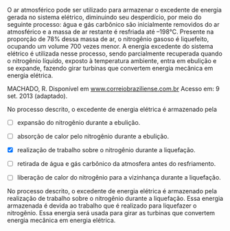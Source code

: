 

O ar atmosférico pode ser utilizado para armazenar o excedente de energia gerada no sistema elétrico, diminuindo seu desperdício, por meio do seguinte processo: água e gás carbônico são inicialmente removidos do ar atmosférico e a massa de ar restante é resfriada até –198°C. Presente na proporção de 78% dessa massa de ar, o nitrogênio gasoso é liquefeito, ocupando um volume 700 vezes menor. A energia excedente do sistema elétrico é utilizada nesse processo, sendo parcialmente recuperada quando o nitrogênio líquido, exposto à temperatura ambiente, entra em ebulição e se expande, fazendo girar turbinas que convertem energia mecânica em energia elétrica.

MACHADO, R. Disponível em www.correiobraziliense.com.br Acesso em: 9 set. 2013 (adaptado).

No processo descrito, o excedente de energia elétrica é armazenado pela



- [ ] expansão do nitrogênio durante a ebulição.
- [ ] absorção de calor pelo nitrogênio durante a ebulição.
- [x] realização de trabalho sobre o nitrogênio durante a liquefação.
- [ ] retirada de água e gás carbônico da atmosfera antes do resfriamento.
- [ ] liberação de calor do nitrogênio para a vizinhança durante a liquefação.


No processo descrito, o excedente de energia elétrica é armazenado pela realização de trabalho sobre o nitrogênio durante a liquefação. Essa energia armazenada é devida ao trabalho que é realizado para liquefazer o nitrogênio. Essa energia será usada para girar as turbinas que convertem energia mecânica em energia elétrica.
